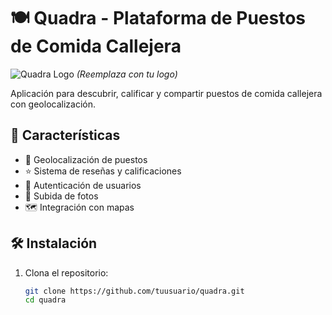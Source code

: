 # 🍽️ Quadra - Plataforma de Puestos de Comida Callejera

![Quadra Logo](https://ejemplo.com/quadra_logo.png) *(Reemplaza con tu logo)*

Aplicación para descubrir, calificar y compartir puestos de comida callejera con geolocalización.

## 🚀 Características
- 📍 Geolocalización de puestos
- ⭐ Sistema de reseñas y calificaciones
- 🔐 Autenticación de usuarios
- 📸 Subida de fotos
- 🗺️ Integración con mapas

## 🛠️ Instalación
1. Clona el repositorio:
   ```bash
   git clone https://github.com/tuusuario/quadra.git
   cd quadra
